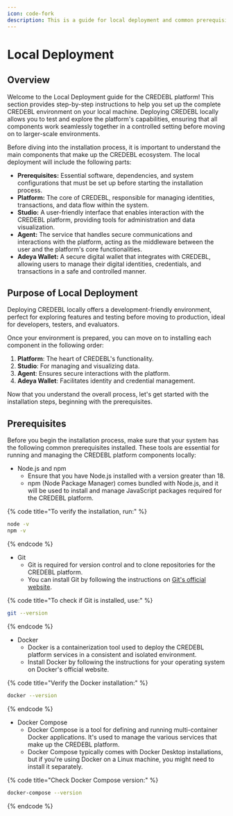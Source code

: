 ```yaml
---
icon: code-fork
description: This is a guide for local deployment and common prerequisites
---
```


# Local Deployment

## Overview

Welcome to the Local Deployment guide for the CREDEBL platform! This section provides step-by-step instructions to help you set up the complete CREDEBL environment on your local machine. Deploying CREDEBL locally allows you to test and explore the platform's capabilities, ensuring that all components work seamlessly together in a controlled setting before moving on to larger-scale environments.

Before diving into the installation process, it is important to understand the main components that make up the CREDEBL ecosystem. The local deployment will include the following parts:

* **Prerequisites:** Essential software, dependencies, and system configurations that must be set up before starting the installation process.
* **Platform:** The core of CREDEBL, responsible for managing identities, transactions, and data flow within the system.
* **Studio:** A user-friendly interface that enables interaction with the CREDEBL platform, providing tools for administration and data visualization.
* **Agent:** The service that handles secure communications and interactions with the platform, acting as the middleware between the user and the platform's core functionalities.
* **Adeya Wallet:** A secure digital wallet that integrates with CREDEBL, allowing users to manage their digital identities, credentials, and transactions in a safe and controlled manner.

## Purpose of Local Deployment

Deploying CREDEBL locally offers a development-friendly environment, perfect for exploring features and testing before moving to production, ideal for developers, testers, and evaluators.

Once your environment is prepared, you can move on to installing each component in the following order:

1. **Platform**: The heart of CREDEBL's functionality.
2. **Studio**: For managing and visualizing data.
3. **Agent**: Ensures secure interactions with the platform.
4. **Adeya Wallet**: Facilitates identity and credential management.

Now that you understand the overall process, let's get started with the installation steps, beginning with the prerequisites.

## Prerequisites

Before you begin the installation process, make sure that your system has the following common prerequisites installed. These tools are essential for running and managing the CREDEBL platform components locally:

* Node.js and npm
  * Ensure that you have Node.js installed with a version greater than 18.&#x20;
  * npm (Node Package Manager) comes bundled with Node.js, and it will be used to install and manage JavaScript packages required for the CREDEBL platform.

{% code title="To verify the installation, run:" %}
```sh
node -v
npm -v
```
{% endcode %}

* Git
  * Git is required for version control and to clone repositories for the CREDEBL platform.
  * You can install Git by following the instructions on [Git's official website](https://git-scm.com/).

{% code title="To check if Git is installed, use:" %}
```sh
git --version
```
{% endcode %}

* Docker
  * Docker is a containerization tool used to deploy the CREDEBL platform services in a consistent and isolated environment.&#x20;
  * Install Docker by following the instructions for your operating system on Docker's official website.

{% code title="Verify the Docker installation:" %}
```sh
docker --version
```
{% endcode %}

* Docker Compose
  * Docker Compose is a tool for defining and running multi-container Docker applications. It's used to manage the various services that make up the CREDEBL platform.
  * Docker Compose typically comes with Docker Desktop installations, but if you're using Docker on a Linux machine, you might need to install it separately.

{% code title="Check Docker Compose version:" %}
```sh
docker-compose --version
```
{% endcode %}
